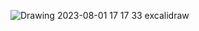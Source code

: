 ![Drawing 2023-08-01 17 17 33 excalidraw](https://github.com/ahrar-deriv/dart_ahrar_architecture_poc/assets/98078754/e5ecf2ed-78f5-463b-9215-3b12b1cec316)
